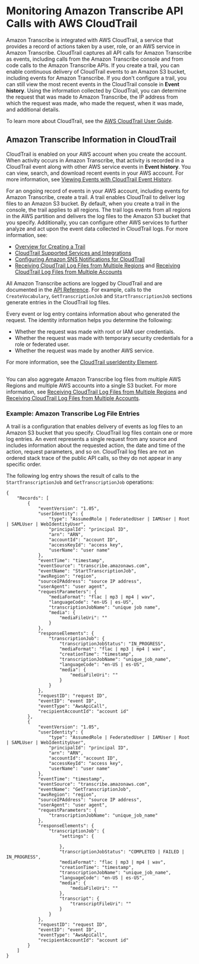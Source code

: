 # Monitoring Amazon Transcribe API Calls with AWS CloudTrail<a name="monitoring-transcribe-cloud-trail"></a>

Amazon Transcribe is integrated with AWS CloudTrail, a service that provides a record of actions taken by a user, role, or an AWS service in Amazon Transcribe\. CloudTrail captures all API calls for Amazon Transcribe as events, including calls from the Amazon Transcribe console and from code calls to the Amazon Transcribe APIs\. If you create a trail, you can enable continuous delivery of CloudTrail events to an Amazon S3 bucket, including events for Amazon Transcribe\. If you don't configure a trail, you can still view the most recent events in the CloudTrail console in **Event history**\. Using the information collected by CloudTrail, you can determine the request that was made to Amazon Transcribe, the IP address from which the request was made, who made the request, when it was made, and additional details\. 

To learn more about CloudTrail, see the [AWS CloudTrail User Guide](https://docs.aws.amazon.com/awscloudtrail/latest/userguide/)\.

## Amazon Transcribe Information in CloudTrail<a name="transcribe-info-in-cloudtrail"></a>

CloudTrail is enabled on your AWS account when you create the account\. When activity occurs in Amazon Transcribe, that activity is recorded in a CloudTrail event along with other AWS service events in **Event history**\. You can view, search, and download recent events in your AWS account\. For more information, see [Viewing Events with CloudTrail Event History](https://docs.aws.amazon.com/awscloudtrail/latest/userguide/view-cloudtrail-events.html)\. 

For an ongoing record of events in your AWS account, including events for Amazon Transcribe, create a trail\. A trail enables CloudTrail to deliver log files to an Amazon S3 bucket\. By default, when you create a trail in the console, the trail applies to all regions\. The trail logs events from all regions in the AWS partition and delivers the log files to the Amazon S3 bucket that you specify\. Additionally, you can configure other AWS services to further analyze and act upon the event data collected in CloudTrail logs\. For more information, see: 
+ [Overview for Creating a Trail](https://docs.aws.amazon.com/awscloudtrail/latest/userguide/cloudtrail-create-and-update-a-trail.html)
+ [CloudTrail Supported Services and Integrations](https://docs.aws.amazon.com/awscloudtrail/latest/userguide/cloudtrail-aws-service-specific-topics.html#cloudtrail-aws-service-specific-topics-integrations)
+ [Configuring Amazon SNS Notifications for CloudTrail](https://docs.aws.amazon.com/awscloudtrail/latest/userguide/getting_notifications_top_level.html)
+ [Receiving CloudTrail Log Files from Multiple Regions](https://docs.aws.amazon.com/awscloudtrail/latest/userguide/receive-cloudtrail-log-files-from-multiple-regions.html) and [Receiving CloudTrail Log Files from Multiple Accounts](https://docs.aws.amazon.com/awscloudtrail/latest/userguide/cloudtrail-receive-logs-from-multiple-accounts.html)

All Amazon Transcribe actions are logged by CloudTrail and are documented in the [API Reference](API_Reference.md)\. For example, calls to the `CreateVocabulary`, `GetTranscriptionJob` and `StartTranscriptionJob` sections generate entries in the CloudTrail log files\. 

Every event or log entry contains information about who generated the request\. The identity information helps you determine the following: 
+ Whether the request was made with root or IAM user credentials\.
+ Whether the request was made with temporary security credentials for a role or federated user\.
+ Whether the request was made by another AWS service\.

For more information, see the [CloudTrail userIdentity Element](https://docs.aws.amazon.com/awscloudtrail/latest/userguide/cloudtrail-event-reference-user-identity.html)\.

## <a name="aws-transcribe-info-in-cloudtrail"></a>

You can also aggregate Amazon Transcribe log files from multiple AWS Regions and multiple AWS accounts into a single S3 bucket\. For more information, see [Receiving CloudTrail Log Files from Multiple Regions](https://docs.aws.amazon.com/awscloudtrail/latest/userguide/receive-cloudtrail-log-files-from-multiple-regions.html) and [Receiving CloudTrail Log Files from Multiple Accounts](https://docs.aws.amazon.com/awscloudtrail/latest/userguide/cloudtrail-receive-logs-from-multiple-accounts.html)\. 

### Example: Amazon Transcribe Log File Entries<a name="cloud-trail-log-entry"></a>

A trail is a configuration that enables delivery of events as log files to an Amazon S3 bucket that you specify\. CloudTrail log files contain one or more log entries\. An event represents a single request from any source and includes information about the requested action, the date and time of the action, request parameters, and so on\. CloudTrail log files are not an ordered stack trace of the public API calls, so they do not appear in any specific order\. 

The following log entry shows the result of calls to the `StartTranscriptionJob` and `GetTranscriptionJob` operations:

```
{
    "Records": [
        {
            "eventVersion": "1.05",
            "userIdentity": {
                "type": "AssumedRole | FederatedUser | IAMUser | Root | SAMLUser | WebIdentityUser",
                "principalId": "principal ID",
                "arn": "ARN",
                "accountId": "account ID",
                "accessKeyId": "access key",
                "userName": "user name"
            },
            "eventTime": "timestamp",
            "eventSource": "transcribe.amazonaws.com",
            "eventName": "StartTranscriptionJob",
            "awsRegion": "region",
            "sourceIPAddress": "source IP address",
            "userAgent": "user agent",
            "requestParameters": {
                "mediaFormat": "flac | mp3 | mp4 | wav",
                "languageCode": "en-US | es-US",
                "transcriptionJobName": "unique job name",
                "media": {
                    "mediaFileUri": ""
                }
            },
            "responseElements": {
                "transcriptionJob": {
                    "transcriptionJobStatus": "IN_PROGRESS",
                    "mediaFormat": "flac | mp3 | mp4 | wav",
                    "creationTime": "timestamp",
                    "transcriptionJobName": "unique_job_name",
                    "languageCode": "en-US | es-US",
                    "media": {
                        "mediaFileUri": ""
                    }
                }
            },
            "requestID": "request ID",
            "eventID": "event ID",
            "eventType": "AwsApiCall",
            "recipientAccountId": "account id"
        },
        {
            "eventVersion": "1.05",
            "userIdentity": {
                "type": "AssumedRole | FederatedUser | IAMUser | Root | SAMLUser | WebIdentityUser",
                "principalId": "principal ID",
                "arn": "ARN",
                "accountId": "account ID",
                "accessKeyId": "access key",
                "userName": "user name"
            },
            "eventTime": "timestamp",
            "eventSource": "transcribe.amazonaws.com",
            "eventName": "GetTranscriptionJob",
            "awsRegion": "region",
            "sourceIPAddress": "source IP address",
            "userAgent": "user agent",
            "requestParameters": {
                "transcriptionJobName": "unique_job_name"
            },
            "responseElements": {
                "transcriptionJob": {
                    "settings": {
                        
                    },
                    "transcriptionJobStatus": "COMPLETED | FAILED | IN_PROGRESS",
                    "mediaFormat": "flac | mp3 | mp4 | wav",
                    "creationTime": "timestamp",
                    "transcriptionJobName": "unique_job_name",
                    "languageCode": "en-US | es-US",
                    "media": {
                        "mediaFileUri": ""
                    },
                    "transcript": {
                        "transcriptFileUri": ""
                    }
                }
            },
            "requestID": "request ID",
            "eventID": "event ID",
            "eventType": "AwsApiCall",
            "recipientAccountId": "account id"
        }        
    ]
}
```

